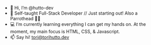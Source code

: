 - 👋 Hi, I’m @hutto-dev
- 🌺 Self-taught Full-Stack Developer // Just starting out! Also a Parrothead 🌴🥥
- 💻 I’m currently learning everything I can get my hands on. At the moment, my main focus is HTML, CSS, & Javascript.
- 📫 Say hi! tori@torihutto.dev
  

<!---
hutto-dev/hutto-dev is a ✨ special ✨ repository because its `README.md` (this file) appears on your GitHub profile.
You can click the Preview link to take a look at your changes.
--->
